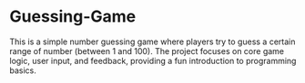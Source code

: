 # Guessing-Game
This is a simple number guessing game where players try to guess a certain range of number (between 1 and 100). The project focuses on core game logic, user input, and feedback, providing a fun introduction to programming basics.
